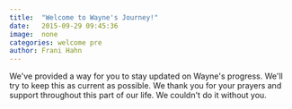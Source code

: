 ```yaml
---
title:  "Welcome to Wayne's Journey!"
date:   2015-09-29 09:45:36
image:  none
categories: welcome pre
author: Frani Hahn
---
```


We've provided a way for you to stay updated on Wayne's progress.  We'll try to keep this as current as possible.  We thank you for your prayers and support throughout this part of our life.  We couldn't do it without you.
